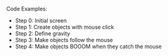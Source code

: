Code Examples:
* Step 0: Initial screen
* Step 1: Create objects with mouse click
* Step 2: Define gravity
* Step 3: Make objects follow the mouse
* Step 4: Make objects BOOOM when they catch the mouse
